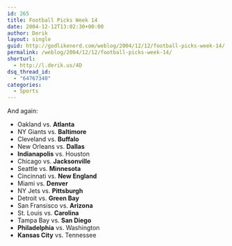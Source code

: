 ```yaml
---
id: 265
title: Football Picks Week 14
date: 2004-12-12T13:02:30+00:00
author: Derik
layout: single
guid: http://godlikenerd.com/weblog/2004/12/12/football-picks-week-14/
permalink: /weblog/2004/12/12/football-picks-week-14/
shorturl:
  - http://l.derik.us/4D
dsq_thread_id:
  - "64767340"
categories:
  - Sports
---
```

And again:

  * Oakland vs. **Atlanta**
  * NY Giants vs. **Baltimore**
  * Cleveland vs. **Buffalo**
  * New Orleans vs. **Dallas**
  * **Indianapolis** vs. Houston
  * Chicago vs. **Jacksonville**
  * Seattle vs. **Minnesota**
  * Cincinnati vs. **New England**
  * Miami vs. **Denver**
  * NY Jets vs. **Pittsburgh**
  * Detroit vs. **Green Bay**
  * San Fransisco vs. **Arizona**
  * St. Louis vs. **Carolina**
  * Tampa Bay vs. **San Diego**
  * **Philadelphia** vs. Washington
  * **Kansas City** vs. Tennessee